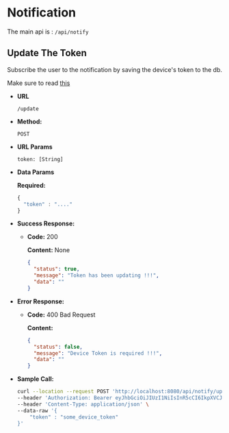 # Notification 

The main api is : ```/api/notify```

## Update The Token

Subscribe the user to the notification by saving the device's token to the db.

Make sure to read [this](https://firebase.google.com/docs/cloud-messaging)

* **URL**

  ```/update```

* **Method:**

  `POST`
  
*  **URL Params**

   ```token: [String]```

* **Data Params**

    **Required:**

    ```javascript
    {
      "token" : "...."
    }
    ```
* **Success Response:**

  * **Code:** 200 <br />

    **Content:** None
    ```json
    {
      "status": true,
      "message": "Token has been updating !!!",
      "data": ""
    }
* **Error Response:**

  * **Code:** 400 Bad Request <br />

    **Content:** 
    ```json
    {
      "status": false,
      "message": "Device Token is required !!!",
      "data": ""
    }

* **Sample Call:**

  ```bash
  curl --location --request POST 'http://localhost:8080/api/notify/update' \
  --header 'Authorization: Bearer eyJhbGciOiJIUzI1NiIsInR5cCI6IkpXVCJ9.eyJfaWQiOiI2MjQ1MmU4NGJiYjEzZWE4YzNhNDFmYzkiLCJpYXQiOjE2NDg5MzYwMDd9.V7z-LQI_bU8T8YCzGK4I5VbplMt8FegIm-FNJG65wvk' \
  --header 'Content-Type: application/json' \
  --data-raw '{
      "token" : "some_device_token"
  }'
  ```